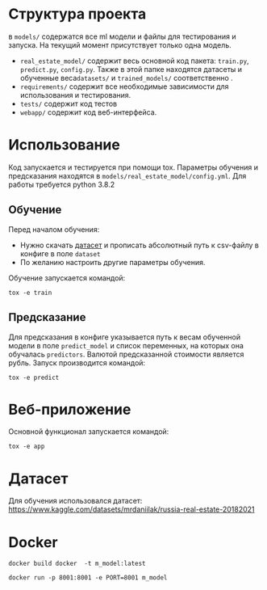 # Структура проекта 
 в `models/` содержатся все ml модели и файлы для тестирования и запуска. На текущий момент присутствует только одна модель.
- `real_estate_model/` содержит весь основной код пакета: `train.py`, `predict.py`, `config.py`. Также в этой папке находятся датасеты и обученные веса`datasets/` и `trained_models/` соответственно . 
- `requirements/` содержит все необходимые зависимости для использования и тестирования.
- `tests/` содержит код тестов
- `webapp/` содержит код веб-интерфейса.


# Использование

Код запускается и тестируется при помощи tox. Параметры обучения и предсказания находятся в `models/real_estate_model/config.yml`.
Для работы требуется python 3.8.2

## Обучение

Перед началом обучения:

- Нужно скачать [датасет](https://www.kaggle.com/datasets/mrdaniilak/russia-real-estate-20182021) и прописать абсолютный путь к csv-файлу в конфиге в поле `dataset` 
- По желанию настроить другие параметры обучения.

Обучение запускается командой:

```
tox -e train
```


## Предсказание

Для предсказания в конфиге указывается путь к весам обученной модели в поле `predict_model` и список переменных, на которых она обучалась `predictors`.
Валютой предсказанной стоимости является рубль. Запуск производится командой:

```
tox -e predict
```


# Веб-приложение

Основной функционал запускается командой:

```
tox -e app
```

# Датасет

Для обучения использовался датасет:
https://www.kaggle.com/datasets/mrdaniilak/russia-real-estate-20182021

# Docker


```
docker build docker  -t m_model:latest
```

```
docker run -p 8001:8001 -e PORT=8001 m_model
```
